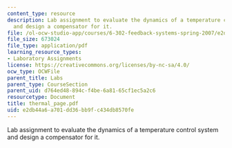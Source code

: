 ```yaml
---
content_type: resource
description: Lab assignment to evaluate the dynamics of a temperature control system
  and design a compensator for it.
file: /ol-ocw-studio-app/courses/6-302-feedback-systems-spring-2007/e2db44a6a701dd36bb9fc434db8570fe_thermal_page.pdf
file_size: 673024
file_type: application/pdf
learning_resource_types:
- Laboratory Assignments
license: https://creativecommons.org/licenses/by-nc-sa/4.0/
ocw_type: OCWFile
parent_title: Labs
parent_type: CourseSection
parent_uid: d764ed48-894c-f4be-6a81-65cf1ec5a2c6
resourcetype: Document
title: thermal_page.pdf
uid: e2db44a6-a701-dd36-bb9f-c434db8570fe
---
```

Lab assignment to evaluate the dynamics of a temperature control system and design a compensator for it.